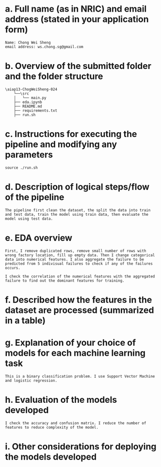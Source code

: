 # a. Full name (as in NRIC) and email address (stated in your application form)

    Name: Chong Wei Sheng
    email address: ws.chong.sg@gmail.com

# b. Overview of the submitted folder and the folder structure

    \aiap13-ChogWeiSheng-024
        └──\src
        │   └── main.py
        ├── eda.ipynb
        ├── README.md
        ├── requirements.txt
        ├── run.sh

# c. Instructions for executing the pipeline and modifying any parameters

    source ./run.sh    

# d. Description of logical steps/flow of the pipeline

    The pipeline first clean the dataset, the split the data into train and test data, train the model using train data, then evaluate the model using test data.

# e. EDA overview

    First, I remove duplicated rows, remove small number of rows with wrong factory location, fill up empty data. Then I change categorical data into numerical features. I also aggregate the failure to be predicted from 5 indivisual failures to check if any of the failures occurs. 

    I check the correlation of the numerical features with the aggregated failure to find out the dominant features for training.

# f. Described how the features in the dataset are processed (summarized in a table)

# g. Explanation of your choice of models for each machine learning task

    This is a binary classification problem. I use Support Vector Machine and logistic regression.

# h. Evaluation of the models developed

    I check the accuracy and confusion matrix. I reduce the number of features to reduce complexity of the model.

# i. Other considerations for deploying the models developed
